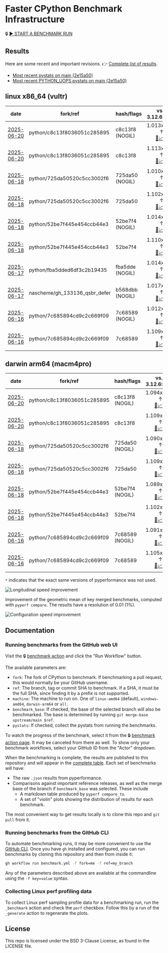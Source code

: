 # Faster CPython Benchmark Infrastructure

🔒 [▶️ START A BENCHMARK RUN](../../actions/workflows/benchmark.yml)

## Results

Here are some recent and important revisions. 👉 [Complete list of results](RESULTS.md).

<!-- START table -->
- [Most recent  pystats on main (2e15a50)](results/bm-20250614-3.15.0a0-2e15a50/bm-20250614-vultr-x86_64-python-2e15a50851da66eb8227-3.15.0a0-2e15a50-pystats.md)
- [Most recent PYTHON_UOPS pystats on main (2e15a50)](results/bm-20250614-3.15.0a0-2e15a50-PYTHON_UOPS/bm-20250614-vultr-x86_64-python-2e15a50851da66eb8227-3.15.0a0-2e15a50-pystats.md)

## linux x86_64 (vultr)
| date | fork/ref | hash/flags | vs. 3.12.6: | vs. 3.13.0rc2: | vs. base: |
| --- | --- | --- | ---: | ---: | ---: |
| [2025-06-20](results/bm-20250620-3.15.0a0-c8c13f8-NOGIL) | python/c8c13f8036051c285895 | c8c13f8 (NOGIL) | 1.013x ↑<br>[📄](results/bm-20250620-3.15.0a0-c8c13f8-NOGIL/bm-20250620-vultr-x86_64-python-c8c13f8036051c285895-3.15.0a0-c8c13f8-vs-3.12.6.md)[📈](results/bm-20250620-3.15.0a0-c8c13f8-NOGIL/bm-20250620-vultr-x86_64-python-c8c13f8036051c285895-3.15.0a0-c8c13f8-vs-3.12.6.svg) | 1.022x ↓<br>[📄](results/bm-20250620-3.15.0a0-c8c13f8-NOGIL/bm-20250620-vultr-x86_64-python-c8c13f8036051c285895-3.15.0a0-c8c13f8-vs-3.13.0rc2.md)[📈](results/bm-20250620-3.15.0a0-c8c13f8-NOGIL/bm-20250620-vultr-x86_64-python-c8c13f8036051c285895-3.15.0a0-c8c13f8-vs-3.13.0rc2.svg) | 1.094x ↓<br>[📄](results/bm-20250620-3.15.0a0-c8c13f8-NOGIL/bm-20250620-vultr-x86_64-python-c8c13f8036051c285895-3.15.0a0-c8c13f8-vs-base.md)[📈](results/bm-20250620-3.15.0a0-c8c13f8-NOGIL/bm-20250620-vultr-x86_64-python-c8c13f8036051c285895-3.15.0a0-c8c13f8-vs-base.svg)[🧠](results/bm-20250620-3.15.0a0-c8c13f8-NOGIL/bm-20250620-vultr-x86_64-python-c8c13f8036051c285895-3.15.0a0-c8c13f8-vs-base-mem.svg) |
| [2025-06-20](results/bm-20250620-3.15.0a0-c8c13f8) | python/c8c13f8036051c285895 | c8c13f8 | 1.113x ↑<br>[📄](results/bm-20250620-3.15.0a0-c8c13f8/bm-20250620-vultr-x86_64-python-c8c13f8036051c285895-3.15.0a0-c8c13f8-vs-3.12.6.md)[📈](results/bm-20250620-3.15.0a0-c8c13f8/bm-20250620-vultr-x86_64-python-c8c13f8036051c285895-3.15.0a0-c8c13f8-vs-3.12.6.svg) | 1.075x ↑<br>[📄](results/bm-20250620-3.15.0a0-c8c13f8/bm-20250620-vultr-x86_64-python-c8c13f8036051c285895-3.15.0a0-c8c13f8-vs-3.13.0rc2.md)[📈](results/bm-20250620-3.15.0a0-c8c13f8/bm-20250620-vultr-x86_64-python-c8c13f8036051c285895-3.15.0a0-c8c13f8-vs-3.13.0rc2.svg) |  |
| [2025-06-18](results/bm-20250618-3.15.0a0-725da50-NOGIL) | python/725da50520c5cc3002f6 | 725da50 (NOGIL) | 1.010x ↑<br>[📄](results/bm-20250618-3.15.0a0-725da50-NOGIL/bm-20250618-vultr-x86_64-python-725da50520c5cc3002f6-3.15.0a0-725da50-vs-3.12.6.md)[📈](results/bm-20250618-3.15.0a0-725da50-NOGIL/bm-20250618-vultr-x86_64-python-725da50520c5cc3002f6-3.15.0a0-725da50-vs-3.12.6.svg) | 1.025x ↓<br>[📄](results/bm-20250618-3.15.0a0-725da50-NOGIL/bm-20250618-vultr-x86_64-python-725da50520c5cc3002f6-3.15.0a0-725da50-vs-3.13.0rc2.md)[📈](results/bm-20250618-3.15.0a0-725da50-NOGIL/bm-20250618-vultr-x86_64-python-725da50520c5cc3002f6-3.15.0a0-725da50-vs-3.13.0rc2.svg) | 1.088x ↓<br>[📄](results/bm-20250618-3.15.0a0-725da50-NOGIL/bm-20250618-vultr-x86_64-python-725da50520c5cc3002f6-3.15.0a0-725da50-vs-base.md)[📈](results/bm-20250618-3.15.0a0-725da50-NOGIL/bm-20250618-vultr-x86_64-python-725da50520c5cc3002f6-3.15.0a0-725da50-vs-base.svg)[🧠](results/bm-20250618-3.15.0a0-725da50-NOGIL/bm-20250618-vultr-x86_64-python-725da50520c5cc3002f6-3.15.0a0-725da50-vs-base-mem.svg) |
| [2025-06-18](results/bm-20250618-3.15.0a0-725da50) | python/725da50520c5cc3002f6 | 725da50 | 1.102x ↑<br>[📄](results/bm-20250618-3.15.0a0-725da50/bm-20250618-vultr-x86_64-python-725da50520c5cc3002f6-3.15.0a0-725da50-vs-3.12.6.md)[📈](results/bm-20250618-3.15.0a0-725da50/bm-20250618-vultr-x86_64-python-725da50520c5cc3002f6-3.15.0a0-725da50-vs-3.12.6.svg) | 1.064x ↑<br>[📄](results/bm-20250618-3.15.0a0-725da50/bm-20250618-vultr-x86_64-python-725da50520c5cc3002f6-3.15.0a0-725da50-vs-3.13.0rc2.md)[📈](results/bm-20250618-3.15.0a0-725da50/bm-20250618-vultr-x86_64-python-725da50520c5cc3002f6-3.15.0a0-725da50-vs-3.13.0rc2.svg) |  |
| [2025-06-18](results/bm-20250618-3.15.0a0-52be7f4-NOGIL) | python/52be7f445e454ccb44e3 | 52be7f4 (NOGIL) | 1.014x ↑<br>[📄](results/bm-20250618-3.15.0a0-52be7f4-NOGIL/bm-20250618-vultr-x86_64-python-52be7f445e454ccb44e3-3.15.0a0-52be7f4-vs-3.12.6.md)[📈](results/bm-20250618-3.15.0a0-52be7f4-NOGIL/bm-20250618-vultr-x86_64-python-52be7f445e454ccb44e3-3.15.0a0-52be7f4-vs-3.12.6.svg) | 1.022x ↓<br>[📄](results/bm-20250618-3.15.0a0-52be7f4-NOGIL/bm-20250618-vultr-x86_64-python-52be7f445e454ccb44e3-3.15.0a0-52be7f4-vs-3.13.0rc2.md)[📈](results/bm-20250618-3.15.0a0-52be7f4-NOGIL/bm-20250618-vultr-x86_64-python-52be7f445e454ccb44e3-3.15.0a0-52be7f4-vs-3.13.0rc2.svg) | 1.092x ↓<br>[📄](results/bm-20250618-3.15.0a0-52be7f4-NOGIL/bm-20250618-vultr-x86_64-python-52be7f445e454ccb44e3-3.15.0a0-52be7f4-vs-base.md)[📈](results/bm-20250618-3.15.0a0-52be7f4-NOGIL/bm-20250618-vultr-x86_64-python-52be7f445e454ccb44e3-3.15.0a0-52be7f4-vs-base.svg)[🧠](results/bm-20250618-3.15.0a0-52be7f4-NOGIL/bm-20250618-vultr-x86_64-python-52be7f445e454ccb44e3-3.15.0a0-52be7f4-vs-base-mem.svg) |
| [2025-06-18](results/bm-20250618-3.15.0a0-52be7f4) | python/52be7f445e454ccb44e3 | 52be7f4 | 1.110x ↑<br>[📄](results/bm-20250618-3.15.0a0-52be7f4/bm-20250618-vultr-x86_64-python-52be7f445e454ccb44e3-3.15.0a0-52be7f4-vs-3.12.6.md)[📈](results/bm-20250618-3.15.0a0-52be7f4/bm-20250618-vultr-x86_64-python-52be7f445e454ccb44e3-3.15.0a0-52be7f4-vs-3.12.6.svg) | 1.072x ↑<br>[📄](results/bm-20250618-3.15.0a0-52be7f4/bm-20250618-vultr-x86_64-python-52be7f445e454ccb44e3-3.15.0a0-52be7f4-vs-3.13.0rc2.md)[📈](results/bm-20250618-3.15.0a0-52be7f4/bm-20250618-vultr-x86_64-python-52be7f445e454ccb44e3-3.15.0a0-52be7f4-vs-3.13.0rc2.svg) |  |
| [2025-06-17](results/bm-20250617-3.15.0a0-fba5dde-NOGIL) | python/fba5dded6df3c2b19435 | fba5dde (NOGIL) | 1.014x ↑<br>[📄](results/bm-20250617-3.15.0a0-fba5dde-NOGIL/bm-20250617-vultr-x86_64-python-fba5dded6df3c2b19435-3.15.0a0-fba5dde-vs-3.12.6.md)[📈](results/bm-20250617-3.15.0a0-fba5dde-NOGIL/bm-20250617-vultr-x86_64-python-fba5dded6df3c2b19435-3.15.0a0-fba5dde-vs-3.12.6.svg) | 1.021x ↓<br>[📄](results/bm-20250617-3.15.0a0-fba5dde-NOGIL/bm-20250617-vultr-x86_64-python-fba5dded6df3c2b19435-3.15.0a0-fba5dde-vs-3.13.0rc2.md)[📈](results/bm-20250617-3.15.0a0-fba5dde-NOGIL/bm-20250617-vultr-x86_64-python-fba5dded6df3c2b19435-3.15.0a0-fba5dde-vs-3.13.0rc2.svg) |  |
| [2025-06-17](results/bm-20250617-3.15.0a0-b568dbb-NOGIL) | nascheme/gh_133136_qsbr_defer | b568dbb (NOGIL) | 1.017x ↑<br>[📄](results/bm-20250617-3.15.0a0-b568dbb-NOGIL/bm-20250617-vultr-x86_64-nascheme-gh_133136_qsbr_defer-3.15.0a0-b568dbb-vs-3.12.6.md)[📈](results/bm-20250617-3.15.0a0-b568dbb-NOGIL/bm-20250617-vultr-x86_64-nascheme-gh_133136_qsbr_defer-3.15.0a0-b568dbb-vs-3.12.6.svg) | 1.018x ↓<br>[📄](results/bm-20250617-3.15.0a0-b568dbb-NOGIL/bm-20250617-vultr-x86_64-nascheme-gh_133136_qsbr_defer-3.15.0a0-b568dbb-vs-3.13.0rc2.md)[📈](results/bm-20250617-3.15.0a0-b568dbb-NOGIL/bm-20250617-vultr-x86_64-nascheme-gh_133136_qsbr_defer-3.15.0a0-b568dbb-vs-3.13.0rc2.svg) | 1.003x ↑<br>[📄](results/bm-20250617-3.15.0a0-b568dbb-NOGIL/bm-20250617-vultr-x86_64-nascheme-gh_133136_qsbr_defer-3.15.0a0-b568dbb-vs-base.md)[📈](results/bm-20250617-3.15.0a0-b568dbb-NOGIL/bm-20250617-vultr-x86_64-nascheme-gh_133136_qsbr_defer-3.15.0a0-b568dbb-vs-base.svg)[🧠](results/bm-20250617-3.15.0a0-b568dbb-NOGIL/bm-20250617-vultr-x86_64-nascheme-gh_133136_qsbr_defer-3.15.0a0-b568dbb-vs-base-mem.svg) |
| [2025-06-16](results/bm-20250616-3.15.0a0-7c68589-NOGIL) | python/7c685894cd9c2c669f09 | 7c68589 (NOGIL) | 1.012x ↑<br>[📄](results/bm-20250616-3.15.0a0-7c68589-NOGIL/bm-20250616-vultr-x86_64-python-7c685894cd9c2c669f09-3.15.0a0-7c68589-vs-3.12.6.md)[📈](results/bm-20250616-3.15.0a0-7c68589-NOGIL/bm-20250616-vultr-x86_64-python-7c685894cd9c2c669f09-3.15.0a0-7c68589-vs-3.12.6.svg) | 1.023x ↓<br>[📄](results/bm-20250616-3.15.0a0-7c68589-NOGIL/bm-20250616-vultr-x86_64-python-7c685894cd9c2c669f09-3.15.0a0-7c68589-vs-3.13.0rc2.md)[📈](results/bm-20250616-3.15.0a0-7c68589-NOGIL/bm-20250616-vultr-x86_64-python-7c685894cd9c2c669f09-3.15.0a0-7c68589-vs-3.13.0rc2.svg) | 1.092x ↓<br>[📄](results/bm-20250616-3.15.0a0-7c68589-NOGIL/bm-20250616-vultr-x86_64-python-7c685894cd9c2c669f09-3.15.0a0-7c68589-vs-base.md)[📈](results/bm-20250616-3.15.0a0-7c68589-NOGIL/bm-20250616-vultr-x86_64-python-7c685894cd9c2c669f09-3.15.0a0-7c68589-vs-base.svg)[🧠](results/bm-20250616-3.15.0a0-7c68589-NOGIL/bm-20250616-vultr-x86_64-python-7c685894cd9c2c669f09-3.15.0a0-7c68589-vs-base-mem.svg) |
| [2025-06-16](results/bm-20250616-3.15.0a0-7c68589) | python/7c685894cd9c2c669f09 | 7c68589 | 1.109x ↑<br>[📄](results/bm-20250616-3.15.0a0-7c68589/bm-20250616-vultr-x86_64-python-7c685894cd9c2c669f09-3.15.0a0-7c68589-vs-3.12.6.md)[📈](results/bm-20250616-3.15.0a0-7c68589/bm-20250616-vultr-x86_64-python-7c685894cd9c2c669f09-3.15.0a0-7c68589-vs-3.12.6.svg) | 1.071x ↑<br>[📄](results/bm-20250616-3.15.0a0-7c68589/bm-20250616-vultr-x86_64-python-7c685894cd9c2c669f09-3.15.0a0-7c68589-vs-3.13.0rc2.md)[📈](results/bm-20250616-3.15.0a0-7c68589/bm-20250616-vultr-x86_64-python-7c685894cd9c2c669f09-3.15.0a0-7c68589-vs-3.13.0rc2.svg) |  |

## darwin arm64 (macm4pro)
| date | fork/ref | hash/flags | vs. 3.12.6: | vs. 3.13.0rc2: | vs. base: |
| --- | --- | --- | ---: | ---: | ---: |
| [2025-06-20](results/bm-20250620-3.15.0a0-c8c13f8-NOGIL) | python/c8c13f8036051c285895 | c8c13f8 (NOGIL) | 1.094x ↑<br>[📄](results/bm-20250620-3.15.0a0-c8c13f8-NOGIL/bm-20250620-macm4pro-arm64-python-c8c13f8036051c285895-3.15.0a0-c8c13f8-vs-3.12.6.md)[📈](results/bm-20250620-3.15.0a0-c8c13f8-NOGIL/bm-20250620-macm4pro-arm64-python-c8c13f8036051c285895-3.15.0a0-c8c13f8-vs-3.12.6.svg) | 1.015x ↑<br>[📄](results/bm-20250620-3.15.0a0-c8c13f8-NOGIL/bm-20250620-macm4pro-arm64-python-c8c13f8036051c285895-3.15.0a0-c8c13f8-vs-3.13.0rc2.md)[📈](results/bm-20250620-3.15.0a0-c8c13f8-NOGIL/bm-20250620-macm4pro-arm64-python-c8c13f8036051c285895-3.15.0a0-c8c13f8-vs-3.13.0rc2.svg) | 1.015x ↓<br>[📄](results/bm-20250620-3.15.0a0-c8c13f8-NOGIL/bm-20250620-macm4pro-arm64-python-c8c13f8036051c285895-3.15.0a0-c8c13f8-vs-base.md)[📈](results/bm-20250620-3.15.0a0-c8c13f8-NOGIL/bm-20250620-macm4pro-arm64-python-c8c13f8036051c285895-3.15.0a0-c8c13f8-vs-base.svg)[🧠](results/bm-20250620-3.15.0a0-c8c13f8-NOGIL/bm-20250620-macm4pro-arm64-python-c8c13f8036051c285895-3.15.0a0-c8c13f8-vs-base-mem.svg) |
| [2025-06-20](results/bm-20250620-3.15.0a0-c8c13f8) | python/c8c13f8036051c285895 | c8c13f8 | 1.109x ↑<br>[📄](results/bm-20250620-3.15.0a0-c8c13f8/bm-20250620-macm4pro-arm64-python-c8c13f8036051c285895-3.15.0a0-c8c13f8-vs-3.12.6.md)[📈](results/bm-20250620-3.15.0a0-c8c13f8/bm-20250620-macm4pro-arm64-python-c8c13f8036051c285895-3.15.0a0-c8c13f8-vs-3.12.6.svg) | 1.029x ↑<br>[📄](results/bm-20250620-3.15.0a0-c8c13f8/bm-20250620-macm4pro-arm64-python-c8c13f8036051c285895-3.15.0a0-c8c13f8-vs-3.13.0rc2.md)[📈](results/bm-20250620-3.15.0a0-c8c13f8/bm-20250620-macm4pro-arm64-python-c8c13f8036051c285895-3.15.0a0-c8c13f8-vs-3.13.0rc2.svg) |  |
| [2025-06-18](results/bm-20250618-3.15.0a0-725da50-NOGIL) | python/725da50520c5cc3002f6 | 725da50 (NOGIL) | 1.090x ↑<br>[📄](results/bm-20250618-3.15.0a0-725da50-NOGIL/bm-20250618-macm4pro-arm64-python-725da50520c5cc3002f6-3.15.0a0-725da50-vs-3.12.6.md)[📈](results/bm-20250618-3.15.0a0-725da50-NOGIL/bm-20250618-macm4pro-arm64-python-725da50520c5cc3002f6-3.15.0a0-725da50-vs-3.12.6.svg) | 1.011x ↑<br>[📄](results/bm-20250618-3.15.0a0-725da50-NOGIL/bm-20250618-macm4pro-arm64-python-725da50520c5cc3002f6-3.15.0a0-725da50-vs-3.13.0rc2.md)[📈](results/bm-20250618-3.15.0a0-725da50-NOGIL/bm-20250618-macm4pro-arm64-python-725da50520c5cc3002f6-3.15.0a0-725da50-vs-3.13.0rc2.svg) | 1.019x ↓<br>[📄](results/bm-20250618-3.15.0a0-725da50-NOGIL/bm-20250618-macm4pro-arm64-python-725da50520c5cc3002f6-3.15.0a0-725da50-vs-base.md)[📈](results/bm-20250618-3.15.0a0-725da50-NOGIL/bm-20250618-macm4pro-arm64-python-725da50520c5cc3002f6-3.15.0a0-725da50-vs-base.svg)[🧠](results/bm-20250618-3.15.0a0-725da50-NOGIL/bm-20250618-macm4pro-arm64-python-725da50520c5cc3002f6-3.15.0a0-725da50-vs-base-mem.svg) |
| [2025-06-18](results/bm-20250618-3.15.0a0-725da50) | python/725da50520c5cc3002f6 | 725da50 | 1.109x ↑<br>[📄](results/bm-20250618-3.15.0a0-725da50/bm-20250618-macm4pro-arm64-python-725da50520c5cc3002f6-3.15.0a0-725da50-vs-3.12.6.md)[📈](results/bm-20250618-3.15.0a0-725da50/bm-20250618-macm4pro-arm64-python-725da50520c5cc3002f6-3.15.0a0-725da50-vs-3.12.6.svg) | 1.029x ↑<br>[📄](results/bm-20250618-3.15.0a0-725da50/bm-20250618-macm4pro-arm64-python-725da50520c5cc3002f6-3.15.0a0-725da50-vs-3.13.0rc2.md)[📈](results/bm-20250618-3.15.0a0-725da50/bm-20250618-macm4pro-arm64-python-725da50520c5cc3002f6-3.15.0a0-725da50-vs-3.13.0rc2.svg) |  |
| [2025-06-18](results/bm-20250618-3.15.0a0-52be7f4-NOGIL) | python/52be7f445e454ccb44e3 | 52be7f4 (NOGIL) | 1.089x ↑<br>[📄](results/bm-20250618-3.15.0a0-52be7f4-NOGIL/bm-20250618-macm4pro-arm64-python-52be7f445e454ccb44e3-3.15.0a0-52be7f4-vs-3.12.6.md)[📈](results/bm-20250618-3.15.0a0-52be7f4-NOGIL/bm-20250618-macm4pro-arm64-python-52be7f445e454ccb44e3-3.15.0a0-52be7f4-vs-3.12.6.svg) | 1.011x ↑<br>[📄](results/bm-20250618-3.15.0a0-52be7f4-NOGIL/bm-20250618-macm4pro-arm64-python-52be7f445e454ccb44e3-3.15.0a0-52be7f4-vs-3.13.0rc2.md)[📈](results/bm-20250618-3.15.0a0-52be7f4-NOGIL/bm-20250618-macm4pro-arm64-python-52be7f445e454ccb44e3-3.15.0a0-52be7f4-vs-3.13.0rc2.svg) | 1.013x ↓<br>[📄](results/bm-20250618-3.15.0a0-52be7f4-NOGIL/bm-20250618-macm4pro-arm64-python-52be7f445e454ccb44e3-3.15.0a0-52be7f4-vs-base.md)[📈](results/bm-20250618-3.15.0a0-52be7f4-NOGIL/bm-20250618-macm4pro-arm64-python-52be7f445e454ccb44e3-3.15.0a0-52be7f4-vs-base.svg)[🧠](results/bm-20250618-3.15.0a0-52be7f4-NOGIL/bm-20250618-macm4pro-arm64-python-52be7f445e454ccb44e3-3.15.0a0-52be7f4-vs-base-mem.svg) |
| [2025-06-18](results/bm-20250618-3.15.0a0-52be7f4) | python/52be7f445e454ccb44e3 | 52be7f4 | 1.102x ↑<br>[📄](results/bm-20250618-3.15.0a0-52be7f4/bm-20250618-macm4pro-arm64-python-52be7f445e454ccb44e3-3.15.0a0-52be7f4-vs-3.12.6.md)[📈](results/bm-20250618-3.15.0a0-52be7f4/bm-20250618-macm4pro-arm64-python-52be7f445e454ccb44e3-3.15.0a0-52be7f4-vs-3.12.6.svg) | 1.022x ↑<br>[📄](results/bm-20250618-3.15.0a0-52be7f4/bm-20250618-macm4pro-arm64-python-52be7f445e454ccb44e3-3.15.0a0-52be7f4-vs-3.13.0rc2.md)[📈](results/bm-20250618-3.15.0a0-52be7f4/bm-20250618-macm4pro-arm64-python-52be7f445e454ccb44e3-3.15.0a0-52be7f4-vs-3.13.0rc2.svg) |  |
| [2025-06-16](results/bm-20250616-3.15.0a0-7c68589-NOGIL) | python/7c685894cd9c2c669f09 | 7c68589 (NOGIL) | 1.091x ↑<br>[📄](results/bm-20250616-3.15.0a0-7c68589-NOGIL/bm-20250616-macm4pro-arm64-python-7c685894cd9c2c669f09-3.15.0a0-7c68589-vs-3.12.6.md)[📈](results/bm-20250616-3.15.0a0-7c68589-NOGIL/bm-20250616-macm4pro-arm64-python-7c685894cd9c2c669f09-3.15.0a0-7c68589-vs-3.12.6.svg) | 1.013x ↑<br>[📄](results/bm-20250616-3.15.0a0-7c68589-NOGIL/bm-20250616-macm4pro-arm64-python-7c685894cd9c2c669f09-3.15.0a0-7c68589-vs-3.13.0rc2.md)[📈](results/bm-20250616-3.15.0a0-7c68589-NOGIL/bm-20250616-macm4pro-arm64-python-7c685894cd9c2c669f09-3.15.0a0-7c68589-vs-3.13.0rc2.svg) | 1.014x ↓<br>[📄](results/bm-20250616-3.15.0a0-7c68589-NOGIL/bm-20250616-macm4pro-arm64-python-7c685894cd9c2c669f09-3.15.0a0-7c68589-vs-base.md)[📈](results/bm-20250616-3.15.0a0-7c68589-NOGIL/bm-20250616-macm4pro-arm64-python-7c685894cd9c2c669f09-3.15.0a0-7c68589-vs-base.svg)[🧠](results/bm-20250616-3.15.0a0-7c68589-NOGIL/bm-20250616-macm4pro-arm64-python-7c685894cd9c2c669f09-3.15.0a0-7c68589-vs-base-mem.svg) |
| [2025-06-16](results/bm-20250616-3.15.0a0-7c68589) | python/7c685894cd9c2c669f09 | 7c68589 | 1.105x ↑<br>[📄](results/bm-20250616-3.15.0a0-7c68589/bm-20250616-macm4pro-arm64-python-7c685894cd9c2c669f09-3.15.0a0-7c68589-vs-3.12.6.md)[📈](results/bm-20250616-3.15.0a0-7c68589/bm-20250616-macm4pro-arm64-python-7c685894cd9c2c669f09-3.15.0a0-7c68589-vs-3.12.6.svg) | 1.025x ↑<br>[📄](results/bm-20250616-3.15.0a0-7c68589/bm-20250616-macm4pro-arm64-python-7c685894cd9c2c669f09-3.15.0a0-7c68589-vs-3.13.0rc2.md)[📈](results/bm-20250616-3.15.0a0-7c68589/bm-20250616-macm4pro-arm64-python-7c685894cd9c2c669f09-3.15.0a0-7c68589-vs-3.13.0rc2.svg) |  |


<!-- END table -->

`*` indicates that the exact same versions of pyperformance was not used.

![Longitudinal speed improvement](/longitudinal.svg)

Improvement of the geometric mean of key merged benchmarks, computed with `pyperf compare`.
The results have a resolution of 0.01 (1%).

![Configuration speed improvement](/configs.svg)

## Documentation

### Running benchmarks from the GitHub web UI

Visit the 🔒 [benchmark action](../../actions/workflows/benchmark.yml) and click the "Run Workflow" button.

The available parameters are:

- `fork`: The fork of CPython to benchmark.
  If benchmarking a pull request, this would normally be your GitHub username.
- `ref`: The branch, tag or commit SHA to benchmark.
  If a SHA, it must be the full SHA, since finding it by a prefix is not supported.
- `machine`: The machine to run on.
  One of `linux-amd64` (default), `windows-amd64`, `darwin-arm64` or `all`.
- `benchmark_base`: If checked, the base of the selected branch will also be benchmarked.
  The base is determined by running `git merge-base upstream/main $ref`.
- `pystats`: If checked, collect the pystats from running the benchmarks.

To watch the progress of the benchmark, select it from the 🔒 [benchmark action page](../../actions/workflows/benchmark.yml).
It may be canceled from there as well.
To show only your benchmark workflows, select your GitHub ID from the "Actor" dropdown.

When the benchmarking is complete, the results are published to this repository and will appear in the [complete table](RESULTS.md).
Each set of benchmarks will have:

- The raw `.json` results from pyperformance.
- Comparisons against important reference releases, as well as the merge base of the branch if `benchmark_base` was selected. These include
  - A markdown table produced by `pyperf compare_to`.
  - A set of "violin" plots showing the distribution of results for each benchmark.

The most convenient way to get results locally is to clone this repo and `git pull` from it.

### Running benchmarks from the GitHub CLI

To automate benchmarking runs, it may be more convenient to use the [GitHub CLI](https://cli.github.com/).
Once you have `gh` installed and configured, you can run benchmarks by cloning this repository and then from inside it:

```bash session
gh workflow run benchmark.yml -f fork=me -f ref=my_branch
```

Any of the parameters described above are available at the commandline using the `-f key=value` syntax.

### Collecting Linux perf profiling data

To collect Linux perf sampling profile data for a benchmarking run, run the `_benchmark` action and check the `perf` checkbox.
Follow this by a run of the `_generate` action to regenerate the plots.

## License

This repo is licensed under the BSD 3-Clause License, as found in the LICENSE file.

